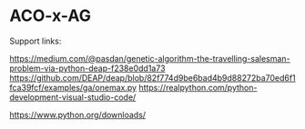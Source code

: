 # ACO-x-AG

Support links:


 https://medium.com/@pasdan/genetic-algorithm-the-travelling-salesman-problem-via-python-deap-f238e0dd1a73
 https://github.com/DEAP/deap/blob/82f774d9be6bad4b9d88272ba70ed6f1fca39fcf/examples/ga/onemax.py
 https://realpython.com/python-development-visual-studio-code/
 
 https://www.python.org/downloads/
